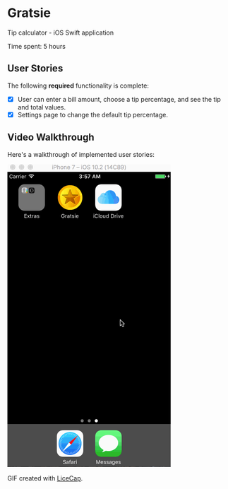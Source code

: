 # Gratsie
Tip calculator - iOS Swift application

Time spent: 5 hours 

## User Stories

The following **required** functionality is complete:

* [x] User can enter a bill amount, choose a tip percentage, and see the tip and total values.
* [x] Settings page to change the default tip percentage.

## Video Walkthrough 

Here's a walkthrough of implemented user stories:

<img src='https://github.com/athan-es/Gratsie/blob/master/AppDemo.gif' title='Video Walkthrough' width='' alt='Video Walkthrough' />

GIF created with [LiceCap](http://www.cockos.com/licecap/).

